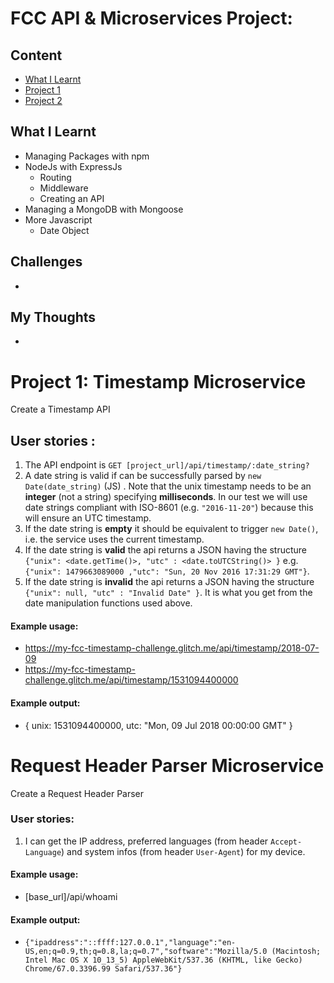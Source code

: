 
# FCC API & Microservices Project:

## Content
* [What I Learnt](#what-i-learnt)
* [Project 1](#project-1:-timestamp-microservice)
* [Project 2](#project-2:-request-header-parser-microservice)

## What I Learnt
* Managing Packages with npm
* NodeJs with ExpressJs
  * Routing
  * Middleware
  * Creating an API
* Managing a MongoDB with Mongoose
* More Javascript
  * Date Object

## Challenges
*

## My Thoughts
*

# Project 1: Timestamp Microservice

Create a Timestamp API

## User stories :

1. The API endpoint is `GET [project_url]/api/timestamp/:date_string?`
2. A date string is valid if can be successfully parsed by `new Date(date_string)` (JS) . Note that the unix timestamp needs to be an **integer** (not a string) specifying **milliseconds**. In our test we will use date strings compliant with ISO-8601 (e.g. `"2016-11-20"`) because this will ensure an UTC timestamp.
3. If the date string is **empty** it should be equivalent to trigger `new Date()`, i.e. the service uses the current timestamp.
4. If the date string is **valid** the api returns a JSON having the structure
`{"unix": <date.getTime()>, "utc" : <date.toUTCString()> }`
e.g. `{"unix": 1479663089000 ,"utc": "Sun, 20 Nov 2016 17:31:29 GMT"}`.
5. If the date string is **invalid** the api returns a JSON having the structure `{"unix": null, "utc" : "Invalid Date" }`. It is what you get from the date manipulation functions used above.

#### Example usage:
* https://my-fcc-timestamp-challenge.glitch.me/api/timestamp/2018-07-09
* https://my-fcc-timestamp-challenge.glitch.me/api/timestamp/1531094400000

#### Example output:
* { unix: 1531094400000, utc: "Mon, 09 Jul 2018 00:00:00 GMT" }

# Request Header Parser Microservice
Create a Request Header Parser

### User stories:
1. I can get the IP address, preferred languages (from header `Accept-Language`) and system infos (from header `User-Agent`) for my device.

#### Example usage:
* [base_url]/api/whoami

#### Example output:
* `{"ipaddress":"::ffff:127.0.0.1","language":"en-US,en;q=0.9,th;q=0.8,la;q=0.7","software":"Mozilla/5.0 (Macintosh; Intel Mac OS X 10_13_5) AppleWebKit/537.36 (KHTML, like Gecko) Chrome/67.0.3396.99 Safari/537.36"}`
